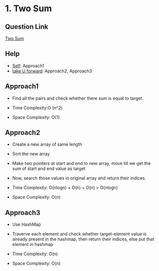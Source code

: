 
# 1. Two Sum


## Question Link

[Two Sum](https://leetcode.com/problems/two-sum/)

## Help

- [Self](#): Approach1
- [take U forward](https://www.youtube.com/watch?v=dRUpbt8vHpo): Approach2, Approach3


## Approach1

- Find all the pairs and check whether there sum is equal to target.

- Time Complexity:O (n^2)

- Space Complexity: O(1)

## Approach2

- Create a new array of same length

- Sort the new array

- Make two pointers at start and end to new array, move till we get the sum of start and end value as target

- Now, search those values in original array and return their indices.

- Time Complexity: O(nlogn) + O(n) + O(n) = O(nlogn)

- Space Complexity: O(n)

## Approach3

- Use HashMap

- Traverve each element and check whether target-element value is already present in the hashmap, then return their indices, else put that element in hashmap

- Time Complexity: O(n)

- Space Complexity: O(n)


